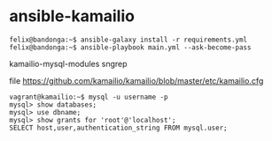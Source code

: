 # ansible-kamailio

```console
felix@bandonga:~$ ansible-galaxy install -r requirements.yml
felix@bandonga:~$ ansible-playbook main.yml --ask-become-pass
```



kamailio-mysql-modules
sngrep


file 
https://github.com/kamailio/kamailio/blob/master/etc/kamailio.cfg


```console
vagrant@kamailio:~$ mysql -u username -p
mysql> show databases;
mysql> use dbname;
mysql> show grants for 'root'@'localhost';
SELECT host,user,authentication_string FROM mysql.user;
```


